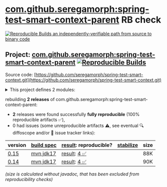 [com.github.seregamorph:spring-test-smart-context-parent](https://central.sonatype.com/artifact/com.github.seregamorph/spring-test-smart-context-parent/versions) RB check
=======

[![Reproducible Builds](https://reproducible-builds.org/images/logos/rb.svg) an independently-verifiable path from source to binary code](https://reproducible-builds.org/)

## Project: [com.github.seregamorph:spring-test-smart-context-parent](https://central.sonatype.com/artifact/com.github.seregamorph/spring-test-smart-context-parent/versions) [![Reproducible Builds](https://img.shields.io/endpoint?url=https://raw.githubusercontent.com/jvm-repo-rebuild/reproducible-central/master/content/com/github/seregamorph/spring-test-smart-context/badge.json)](https://github.com/jvm-repo-rebuild/reproducible-central/blob/master/content/com/github/seregamorph/spring-test-smart-context/README.md)

Source code: [https://github.com/seregamorph/spring-test-smart-context.git](https://github.com/seregamorph/spring-test-smart-context.git)

<details><summary>This project defines 2 modules:</summary>

* [com.github.seregamorph:spring-test-smart-context](https://central.sonatype.com/artifact/com.github.seregamorph/spring-test-smart-context/overview)
* [com.github.seregamorph:spring-test-smart-context-parent](https://central.sonatype.com/artifact/com.github.seregamorph/spring-test-smart-context-parent/overview)
</details>

rebuilding **2 releases** of com.github.seregamorph:spring-test-smart-context-parent:
- **2** releases were found successfully **fully reproducible** (100% reproducible artifacts :white_check_mark:),
- 0 had issues (some unreproducible artifacts :warning:, see eventual :mag: diffoscope and/or :memo: issue tracker links):

| version | [build spec](/BUILDSPEC.md) | [result](https://reproducible-builds.org/docs/jvm/): reproducible? | [stabilize](https://github.com/google/oss-rebuild/blob/main/cmd/stabilize/README.md) | size |
| -- | --------- | ------ | ------ | -- |
| [0.15](https://central.sonatype.com/artifact/com.github.seregamorph/spring-test-smart-context-parent/0.15/pom) | [mvn jdk17](spring-test-smart-context-0.15.buildspec) | [result](spring-test-smart-context-parent-0.15.buildinfo): [4 :white_check_mark: ](spring-test-smart-context-parent-0.15.buildcompare) | | 88K |
| [0.14](https://central.sonatype.com/artifact/com.github.seregamorph/spring-test-smart-context-parent/0.14/pom) | [mvn jdk17](spring-test-smart-context-0.14.buildspec) | [result](spring-test-smart-context-parent-0.14.buildinfo): [4 :white_check_mark: ](spring-test-smart-context-parent-0.14.buildcompare) | | 90K |

<i>(size is calculated without javadoc, that has been excluded from reproducibility checks)</i>
